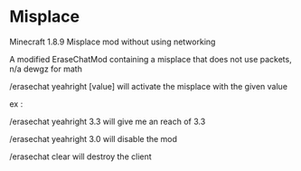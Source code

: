 # Misplace
Minecraft 1.8.9 Misplace mod without using networking 

A modified EraseChatMod containing a misplace that does not use packets, n/a dewgz for math

/erasechat yeahright [value] will activate the misplace with the given value 

ex : 

/erasechat yeahright 3.3 will give me an reach of 3.3

/erasechat yeahright 3.0 will disable the mod

/erasechat clear will destroy the client
